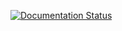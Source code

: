 [![Documentation Status](https://readthedocs.org/projects/jupyter-fgread-py/badge/?version=latest)](https://jupyter-fgread-py.readthedocs.io/en/latest/?badge=latest)
